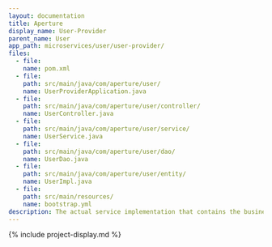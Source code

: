 ```yaml
---
layout: documentation
title: Aperture
display_name: User-Provider
parent_name: User
app_path: microservices/user/user-provider/
files:
  - file:
    name: pom.xml
  - file:
    path: src/main/java/com/aperture/user/
    name: UserProviderApplication.java
  - file:
    path: src/main/java/com/aperture/user/controller/
    name: UserController.java
  - file:
    path: src/main/java/com/aperture/user/service/
    name: UserService.java
  - file:
    path: src/main/java/com/aperture/user/dao/
    name: UserDao.java
  - file:
    path: src/main/java/com/aperture/user/entity/
    name: UserImpl.java
  - file:
    path: src/main/resources/
    name: bootstrap.yml
description: The actual service implementation that contains the business logic and data access layer.
---
```

{% include project-display.md %}